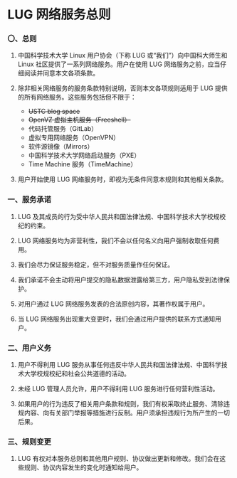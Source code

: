 ---
---

# LUG 网络服务总则

### 〇、总则

1. 中国科学技术大学 Linux 用户协会（下称 LUG 或“我们”）向中国科大师生和 Linux 社区提供了一系列网络服务。用户在使用 LUG 网络服务之前，应当仔细阅读并同意本文各项条款。

2. 除非相关网络服务的服务条款特别说明，否则本文各项规则适用于 LUG 提供的所有网络服务。这些服务包括但不限于：

   - ~~USTC blog space~~
   - ~~OpenVZ 虚拟主机服务（Freeshell）~~
   - 代码托管服务（GitLab）
   - 虚拟专用网络服务（OpenVPN）
   - 软件源镜像（Mirrors）
   - 中国科学技术大学网络启动服务（PXE）
   - Time Machine 服务（TimeMachine）

3. 用户开始使用 LUG 网络服务时，即视为无条件同意本规则和其他相关条款。

### 一、服务承诺

1. LUG 及其成员的行为受中华人民共和国法律法规、中国科学技术大学校规校纪的约束。

2. LUG 网络服务均为非营利性，我们不会以任何名义向用户强制收取任何费用。

3. 我们会尽力保证服务稳定，但不对服务质量作任何保证。

4. 我们承诺不会主动将用户提交的隐私数据泄露给第三方，用户隐私受到法律保护。

5. 对用户通过 LUG 网络服务发表的合法原创内容，其著作权属于用户。

6. 当 LUG 网络服务出现重大变更时，我们会通过用户提供的联系方式通知用户。

### 二、用户义务

1. 用户不得利用 LUG 服务从事任何违反中华人民共和国法律法规、中国科学技术大学校规校纪和社会公共道德的活动。

2. 未经 LUG 管理人员允许，用户不得利用 LUG 服务进行任何营利性活动。

3. 如果用户的行为违反了相关用户条款和规则，我们有权采取终止服务、清除违规内容、向有关部门举报等措施进行反制。用户须承担违规行为所产生的一切后果。

### 三、规则变更

1. LUG 有权对本服务总则和其他用户规则、协议做出更新和修改。我们会在这些规则、协议内容发生的变化时通知给用户。
